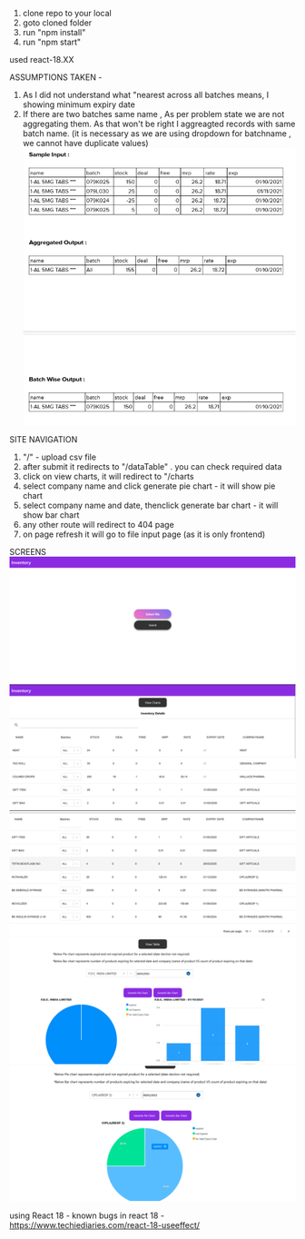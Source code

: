 1. clone repo to your local
2. goto cloned folder
3. run "npm install"
4. run "npm start"

used react-18.XX


ASSUMPTIONS TAKEN - 

1. As I did not understand what "nearest across all batches means, I showing minimum  expiry date
2. If there are two batches same name , As per problem state we are not aggregating them. As  that won't be right I aggreagted records with same batch name. (it is necessary as we are using dropdown for batchname , we cannot have duplicate values)
![alt text](https://raw.githubusercontent.com/aravind-kocherlakota/inventory/master/public/ps.png)


SITE NAVIGATION

1. "/" - upload csv file
2. after submit it redirects to "/dataTable" . you can check required data
3. click on view charts, it will redirect to "/charts
4. select company name and click generate pie chart - it will show pie chart
5.  select company name and date, thenclick generate bar chart - it will show bar chart
6. any other route will redirect to 404 page
7. on page refresh it will go to file input page (as it is only frontend)

SCREENS
![alt text](https://raw.githubusercontent.com/aravind-kocherlakota/inventory/master/public/1.png)
![alt text](https://raw.githubusercontent.com/aravind-kocherlakota/inventory/master/public/2.png)
![alt text](https://raw.githubusercontent.com/aravind-kocherlakota/inventory/master/public/2_1.png)
![alt text](https://raw.githubusercontent.com/aravind-kocherlakota/inventory/master/public/3.png)
![alt text](https://raw.githubusercontent.com/aravind-kocherlakota/inventory/master/public/3_1.png)


using React 18 - known bugs in react 18 - https://www.techiediaries.com/react-18-useeffect/
